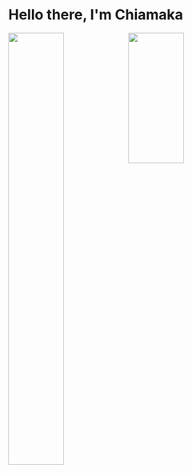 # Hello there, I'm Chiamaka
<img align="left" width="47%" src="https://github-readme-stats.vercel.app/api?username=Angie-code&theme=nightowl&show_icons=true" />
<img align="left" width="47%" height="260vh" src="https://github-readme-stats.vercel.app/api/top-langs/?username=Angie-code&theme=nightowl&show_icons=true" />

